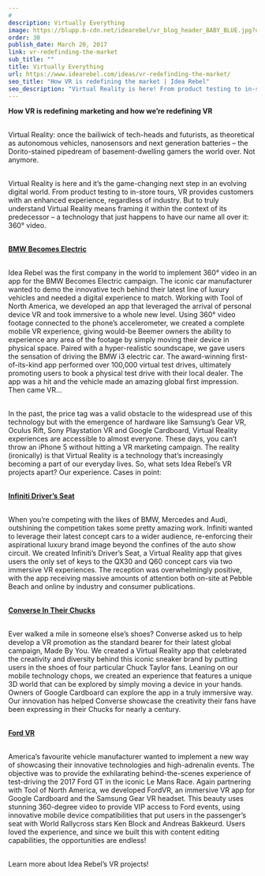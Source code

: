 ```yaml
---
#
description: Virtually Everything
image: https://blupp.b-cdn.net/idearebel/vr_blog_header_BABY_BLUE.jpg?quality=80&width=800
order: 30
publish_date: March 20, 2017
link: vr-redefinding-the-market
sub_title: ""
title: Virtually Everything
url: https://www.idearebel.com/ideas/vr-redefinding-the-market/
seo_title: "How VR is redefining the market | Idea Rebel"
seo_description: "Virtual Reality is here! From product testing to in-store tours, VR provides customers with an enhanced experience, regardless of industry."
---
```

**How VR is redefining marketing and how we’re redefining VR**

\
Virtual Reality: once the bailiwick of tech-heads and futurists, as theoretical as autonomous vehicles, nanosensors and next generation batteries – the Dorito-stained pipedream of basement-dwelling gamers the world over.  Not anymore.

\
Virtual Reality is here and it’s the game-changing next step in an evolving digital world. From product testing to in-store tours, VR provides customers with an enhanced experience, regardless of industry. But to truly understand Virtual Reality means framing it within the context of its predecessor – a technology that just happens to have our name all over it: 360° video.

\
[**BMW Becomes Electric**](https://www.idearebel.com/work/bmw-virtual-reality/)

\
Idea Rebel was the first company in the world to implement 360° video in an app for the BMW Becomes Electric campaign. The iconic car manufacturer wanted to demo the innovative tech behind their latest line of luxury vehicles and needed a digital experience to match. Working with Tool of North America, we developed an app that leveraged the arrival of personal device VR and took immersive to a whole new level. Using 360° video footage connected to the phone’s accelerometer, we created a complete mobile VR experience, giving would-be Beemer owners the ability to experience any area of the footage by simply moving their device in physical space. Paired with a hyper-realistic soundscape, we gave users the sensation of driving the BMW i3 electric car. The award-winning first-of-its-kind app performed over 100,000 virtual test drives, ultimately promoting users to book a physical test drive with their local dealer. The app was a hit and the vehicle made an amazing global first impression. Then came VR…

\
In the past, the price tag was a valid obstacle to the widespread use of this technology but with the emergence of hardware like Samsung’s Gear VR, Oculus Rift, Sony Playstation VR and Google Cardboard, Virtual Reality experiences are accessible to almost everyone. These days, you can’t throw an iPhone 5 without hitting a VR marketing campaign. The reality (ironically) is that Virtual Reality is a technology that’s increasingly becoming a part of our everyday lives. So, what sets Idea Rebel’s VR projects apart? Our experience. Cases in point:

\
[**Infiniti Driver’s Seat**](https://www.idearebel.com/work/infiniti-virtual-reality/)

\
When you’re competing with the likes of BMW, Mercedes and Audi, outshining the competition takes some pretty amazing work. Infiniti wanted to leverage their latest concept cars to a wider audience, re-enforcing their aspirational luxury brand image beyond the confines of the auto show circuit. We created Infiniti’s Driver’s Seat, a Virtual Reality app that gives users the only set of keys to the QX30 and Q60 concept cars via two immersive VR experiences. The reception was overwhelmingly positive, with the app receiving massive amounts of attention both on-site at Pebble Beach and online by industry and consumer publications.

\
[**Converse In Their Chucks**](https://www.idearebel.com/work/converse-virtual-reality/)

\
Ever walked a mile in someone else’s shoes? Converse asked us to help develop a VR promotion as the standard bearer for their latest global campaign, Made By You. We created a Virtual Reality app that celebrated the creativity and diversity behind this iconic sneaker brand by putting users in the shoes of four particular Chuck Taylor fans. Leaning on our mobile technology chops, we created an experience that features a unique 3D world that can be explored by simply moving a device in your hands. Owners of Google Cardboard can explore the app in a truly immersive way. Our innovation has helped Converse showcase the creativity their fans have been expressing in their Chucks for nearly a century.

\
[**Ford VR**](https://www.idearebel.com/work/ford-virtual-reality/)

\
America’s favourite vehicle manufacturer wanted to implement a new way of showcasing their innovative technologies and high-adrenalin events. The objective was to provide the exhilarating behind-the-scenes experience of test-driving the 2017 Ford GT in the iconic Le Mans Race. Again partnering with Tool of North America, we developed FordVR, an immersive VR app for Google Cardboard and the Samsung Gear VR headset. This beauty uses stunning 360-degree video to provide VIP access to Ford events, using innovative mobile device compatibilities that put users in the passenger’s seat with World Rallycross stars Ken Block and Andreas Bakkeurd. Users loved the experience, and since we built this with content editing capabilities, the opportunities are endless!

\
Learn more about Idea Rebel’s VR projects!
